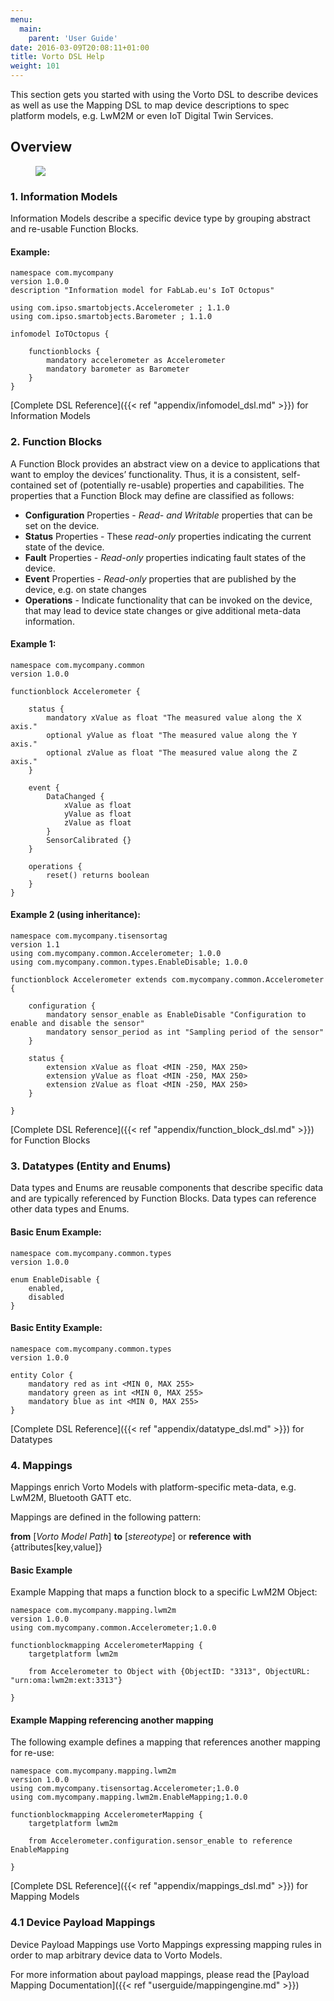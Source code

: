```yaml
---
menu:
  main:
    parent: 'User Guide'
date: 2016-03-09T20:08:11+01:00
title: Vorto DSL Help
weight: 101
---
```

This section gets you started with using the Vorto DSL to describe devices as well as use the Mapping DSL to map device descriptions to spec platform models, e.g. LwM2M or even IoT Digital Twin Services.
<!--more-->

## Overview

<figure class="screenshot">
	<img src="/images/documentation/help_dsl_elements.png">
</figure> 

### 1. Information Models

Information Models describe a specific device type by grouping abstract and re-usable Function Blocks.

#### Example:

	namespace com.mycompany
	version 1.0.0
	description "Information model for FabLab.eu's IoT Octopus"

	using com.ipso.smartobjects.Accelerometer ; 1.1.0
	using com.ipso.smartobjects.Barometer ; 1.1.0

	infomodel IoTOctopus {

		functionblocks {
			mandatory accelerometer as Accelerometer
			mandatory barometer as Barometer
		}
	}
    
[Complete DSL Reference]({{< ref "appendix/infomodel_dsl.md" >}}) for Information Models

### 2. Function Blocks

A Function Block provides an abstract view on a device to applications that want to employ the devices’ functionality. Thus, it is a consistent, self-contained set of (potentially re-usable) properties and capabilities.
The properties that a Function Block may define are classified as follows:

* **Configuration** Properties - _Read- and Writable_ properties that can be set on the device.
* **Status** Properties - These _read-only_ properties indicating the current state of the device.
* **Fault** Properties - _Read-only_ properties indicating fault states of the device.
* **Event** Properties - _Read-only_ properties that are published by the device, e.g. on state changes
* **Operations** - Indicate functionality that can be invoked on the device, that may lead to device state changes or give additional meta-data information.

#### Example 1:

	namespace com.mycompany.common
	version 1.0.0

	functionblock Accelerometer {

		status {
			mandatory xValue as float "The measured value along the X axis."
			optional yValue as float "The measured value along the Y axis."
			optional zValue as float "The measured value along the Z axis."
		}

		event {
			DataChanged {
				xValue as float
				yValue as float
				zValue as float
			}
			SensorCalibrated {}
		}
		
		operations {
			reset() returns boolean
		}
	}

#### Example 2 (using inheritance):

	namespace com.mycompany.tisensortag 
	version 1.1
	using com.mycompany.common.Accelerometer; 1.0.0
	using com.mycompany.common.types.EnableDisable; 1.0.0

	functionblock Accelerometer extends com.mycompany.common.Accelerometer {

		configuration { 
			mandatory sensor_enable as EnableDisable "Configuration to enable and disable the sensor"
			mandatory sensor_period as int "Sampling period of the sensor"
		}

		status {
			extension xValue as float <MIN -250, MAX 250>
			extension yValue as float <MIN -250, MAX 250>
			extension zValue as float <MIN -250, MAX 250>
		}

	}
    
[Complete DSL Reference]({{< ref "appendix/function_block_dsl.md" >}}) for Function Blocks


### 3. Datatypes (Entity and Enums)

Data types and Enums are reusable components that describe specific data and are typically referenced by Function Blocks. Data types can reference other data types and Enums.

#### Basic Enum Example:

	namespace com.mycompany.common.types
	version 1.0.0

	enum EnableDisable {
		enabled, 
		disabled
	}
    
#### Basic Entity Example:

	namespace com.mycompany.common.types
	version 1.0.0

	entity Color {
		mandatory red as int <MIN 0, MAX 255>
		mandatory green as int <MIN 0, MAX 255>
		mandatory blue as int <MIN 0, MAX 255>
	}

[Complete DSL Reference]({{< ref "appendix/datatype_dsl.md" >}}) for Datatypes


### 4. Mappings

Mappings enrich Vorto Models with platform-specific meta-data, e.g. LwM2M, Bluetooth GATT etc.

Mappings are defined in the following pattern: 

**from** [*Vorto Model Path*] **to** [*stereotype*] or **reference** **with** {attributes[key,value]}

#### Basic Example

Example Mapping that maps a function block to a specific LwM2M Object:

	namespace com.mycompany.mapping.lwm2m
	version 1.0.0
	using com.mycompany.common.Accelerometer;1.0.0

	functionblockmapping AccelerometerMapping {
		targetplatform lwm2m

	 	from Accelerometer to Object with {ObjectID: "3313", ObjectURL: "urn:oma:lwm2m:ext:3313"}

	}

#### Example Mapping referencing another mapping

The following example defines a mapping that references another mapping for re-use:

	namespace com.mycompany.mapping.lwm2m
	version 1.0.0
	using com.mycompany.tisensortag.Accelerometer;1.0.0
	using com.mycompany.mapping.lwm2m.EnableMapping;1.0.0

	functionblockmapping AccelerometerMapping {
		targetplatform lwm2m

	 	from Accelerometer.configuration.sensor_enable to reference EnableMapping

	}

[Complete DSL Reference]({{< ref "appendix/mappings_dsl.md" >}}) for Mapping Models

### 4.1 Device Payload Mappings

Device Payload Mappings use Vorto Mappings expressing mapping rules in order to map arbitrary device data to Vorto Models.

For more information about payload mappings, please read the [Payload Mapping Documentation]({{< ref "userguide/mappingengine.md" >}})

